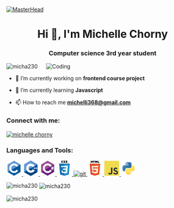 [![MasterHead](https://www.communicationcrafts.com/wp-content/uploads/2022/02/CC-blog-How-to-hire-a-frontend-developer_main-banner.jpg)](http://Micha230.io)
<h1 align="center">Hi 👋, I'm Michelle Chorny</h1>
<h3 align="center">Computer science 3rd year student</h3>
<img align="right" alt="Coding" width="400" src="https://miro.medium.com/max/1400/1*qdAW1TjCN57h1lbuuzvchg.gif">

<p align="left"> <img src="https://komarev.com/ghpvc/?username=micha230&label=Profile%20views&color=0e75b6&style=flat" alt="micha230" /> </p>

- 🔭 I’m currently working on **frontend course project**

- 🌱 I’m currently learning **Javascript**

- 📫 How to reach me **michelli368@gmail.com**

<h3 align="left">Connect with me:</h3>
<p align="left">
<a href="https://www.linkedin.com/in/michelle-chorny/" target="blank"><img align="center" src="https://raw.githubusercontent.com/rahuldkjain/github-profile-readme-generator/master/src/images/icons/Social/linked-in-alt.svg" alt="michelle chorny" height="30" width="40" /></a>
</p>

<h3 align="left">Languages and Tools:</h3>
<p align="left"> <a href="https://www.cprogramming.com/" target="_blank" rel="noreferrer"> <img src="https://raw.githubusercontent.com/devicons/devicon/master/icons/c/c-original.svg" alt="c" width="40" height="40"/> </a> <a href="https://www.w3schools.com/cpp/" target="_blank" rel="noreferrer"> <img src="https://raw.githubusercontent.com/devicons/devicon/master/icons/cplusplus/cplusplus-original.svg" alt="cplusplus" width="40" height="40"/> </a> <a href="https://www.w3schools.com/cs/" target="_blank" rel="noreferrer"> <img src="https://raw.githubusercontent.com/devicons/devicon/master/icons/csharp/csharp-original.svg" alt="csharp" width="40" height="40"/> </a> <a href="https://www.w3schools.com/css/" target="_blank" rel="noreferrer"> <img src="https://raw.githubusercontent.com/devicons/devicon/master/icons/css3/css3-original-wordmark.svg" alt="css3" width="40" height="40"/> </a> <a href="https://git-scm.com/" target="_blank" rel="noreferrer"> <img src="https://www.vectorlogo.zone/logos/git-scm/git-scm-icon.svg" alt="git" width="40" height="40"/> </a> <a href="https://www.w3.org/html/" target="_blank" rel="noreferrer"> <img src="https://raw.githubusercontent.com/devicons/devicon/master/icons/html5/html5-original-wordmark.svg" alt="html5" width="40" height="40"/> </a> <a href="https://developer.mozilla.org/en-US/docs/Web/JavaScript" target="_blank" rel="noreferrer"> <img src="https://raw.githubusercontent.com/devicons/devicon/master/icons/javascript/javascript-original.svg" alt="javascript" width="40" height="40"/> </a> <a href="https://www.python.org" target="_blank" rel="noreferrer"> <img src="https://raw.githubusercontent.com/devicons/devicon/master/icons/python/python-original.svg" alt="python" width="40" height="40"/> </a> </p>

<p><img align="left" src="https://github-readme-stats.vercel.app/api/top-langs?username=micha230&show_icons=true&locale=en&layout=compact" alt="micha230" /></p>

<p>&nbsp;<img align="center" src="https://github-readme-stats.vercel.app/api?username=micha230&show_icons=true&locale=en" alt="micha230" /></p>

<p><img align="center" src="https://github-readme-streak-stats.herokuapp.com/?user=micha230&" alt="micha230" /></p>
